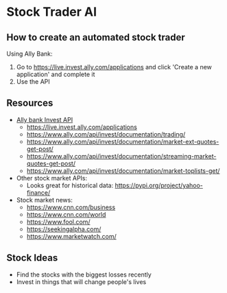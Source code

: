 # Stock Trader AI



## How to create an automated stock trader
Using Ally Bank:
1. Go to https://live.invest.ally.com/applications and click 'Create a new application' and complete it
2. Use the API



## Resources
- [Ally bank Invest API](https://www.ally.com/api/invest/documentation/getting-started/)
    - https://live.invest.ally.com/applications
    - https://www.ally.com/api/invest/documentation/trading/
    - https://www.ally.com/api/invest/documentation/market-ext-quotes-get-post/
    - https://www.ally.com/api/invest/documentation/streaming-market-quotes-get-post/
    - https://www.ally.com/api/invest/documentation/market-toplists-get/
- Other stock market APIs:
    - Looks great for historical data: https://pypi.org/project/yahoo-finance/
- Stock market news:
    - https://www.cnn.com/business
    - https://www.cnn.com/world
    - https://www.fool.com/
    - https://seekingalpha.com/
    - https://www.marketwatch.com/



## Stock Ideas
- Find the stocks with the biggest losses recently
- Invest in things that will change people's lives
